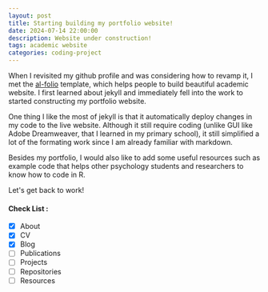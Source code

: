 ```yaml
---
layout: post
title: Starting building my portfolio website!
date: 2024-07-14 22:00:00
description: Website under construction!
tags: academic website
categories: coding-project
---
```


When I revisited my github profile and was considering how to revamp it, I met the [al-folio](https://github.com/alshedivat/al-folio/) template, which helps people to build beautiful academic website. I first learned about jekyll and immediately fell into the work to started constructing my portfolio website. 

One thing I like the most of jekyll is that it automatically deploy changes in my code to the live website. Although it still require coding (unlike GUI like Adobe Dreamweaver, that I learned in my primary school), it still simplified a lot of the formating work since I am already familiar with markdown.

Besides my portfolio, I would also like to add some useful resources such as example code that helps other psychology students and researchers to know how to code in R. 

Let's get back to work!

#### Check List :

- [x] About
- [x] CV
- [x] Blog
- [ ] Publications
- [ ] Projects
- [ ] Repositories
- [ ] Resources